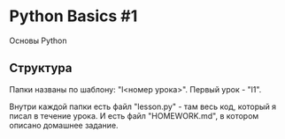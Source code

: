 # Python Basics \#1

Основы Python

## Структура

Папки названы по шаблону: "l<номер урока>".
Первый урок - "l1".

Внутри каждой папки есть файл "lesson.py" - там весь код,
который я писал в течение урока.
И есть файл "HOMEWORK.md", в котором описано домашнее задание.
